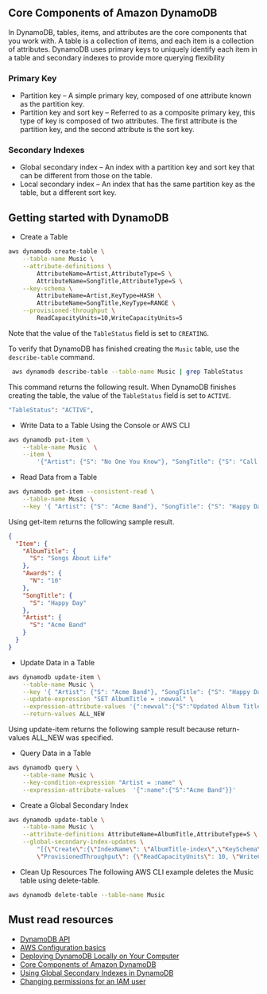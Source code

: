 ## Core Components of Amazon DynamoDB

In DynamoDB, tables, items, and attributes are the core components that you work with. A table is a collection of items, and each item is a collection of attributes.
DynamoDB uses primary keys to uniquely identify each item in a table and secondary indexes to provide more querying flexibility

### Primary Key

- Partition key – A simple primary key, composed of one attribute known as the partition key.
- Partition key and sort key – Referred to as a composite primary key, this type of key is composed of two attributes. The first attribute is the partition key, and the second attribute is the sort key.

### Secondary Indexes

- Global secondary index – An index with a partition key and sort key that can be different from those on the table.
- Local secondary index – An index that has the same partition key as the table, but a different sort key.

## Getting started with DynamoDB

- Create a Table

```sh
aws dynamodb create-table \
    --table-name Music \
    --attribute-definitions \
        AttributeName=Artist,AttributeType=S \
        AttributeName=SongTitle,AttributeType=S \
    --key-schema \
        AttributeName=Artist,KeyType=HASH \
        AttributeName=SongTitle,KeyType=RANGE \
    --provisioned-throughput \
        ReadCapacityUnits=10,WriteCapacityUnits=5
```

Note that the value of the `TableStatus` field is set to `CREATING`.

To verify that DynamoDB has finished creating the `Music` table, use the `describe-table` command.

```sh
 aws dynamodb describe-table --table-name Music | grep TableStatus
```

This command returns the following result. When DynamoDB finishes creating the table, the value of the `TableStatus` field is set to `ACTIVE`.

```sh
"TableStatus": "ACTIVE",
```

- Write Data to a Table Using the Console or AWS CLI

```sh
aws dynamodb put-item \
    --table-name Music  \
    --item \
        '{"Artist": {"S": "No One You Know"}, "SongTitle": {"S": "Call Me Today"}, "AlbumTitle": {"S": "Somewhat Famous"}, "Awards": {"N": "1"}}'
```

- Read Data from a Table

```sh
aws dynamodb get-item --consistent-read \
    --table-name Music \
    --key '{ "Artist": {"S": "Acme Band"}, "SongTitle": {"S": "Happy Day"}}'
```

Using get-item returns the following sample result.

```json
{
  "Item": {
    "AlbumTitle": {
      "S": "Songs About Life"
    },
    "Awards": {
      "N": "10"
    },
    "SongTitle": {
      "S": "Happy Day"
    },
    "Artist": {
      "S": "Acme Band"
    }
  }
}
```

- Update Data in a Table

```sh
aws dynamodb update-item \
    --table-name Music \
    --key '{ "Artist": {"S": "Acme Band"}, "SongTitle": {"S": "Happy Day"}}' \
    --update-expression "SET AlbumTitle = :newval" \
    --expression-attribute-values '{":newval":{"S":"Updated Album Title"}}' \
    --return-values ALL_NEW
```

Using update-item returns the following sample result because return-values ALL_NEW was specified.

- Query Data in a Table

```sh
aws dynamodb query \
    --table-name Music \
    --key-condition-expression "Artist = :name" \
    --expression-attribute-values  '{":name":{"S":"Acme Band"}}'
```

- Create a Global Secondary Index

```sh
aws dynamodb update-table \
    --table-name Music \
    --attribute-definitions AttributeName=AlbumTitle,AttributeType=S \
    --global-secondary-index-updates \
        "[{\"Create\":{\"IndexName\": \"AlbumTitle-index\",\"KeySchema\":[{\"AttributeName\":\"AlbumTitle\",\"KeyType\":\"HASH\"}], \
        \"ProvisionedThroughput\": {\"ReadCapacityUnits\": 10, \"WriteCapacityUnits\": 5      },\"Projection\":{\"ProjectionType\":\"ALL\"}}}]"
```

- Clean Up Resources
  The following AWS CLI example deletes the Music table using delete-table.

```sh
aws dynamodb delete-table --table-name Music
```

## Must read resources

- [DynamoDB API](https://docs.aws.amazon.com/amazondynamodb/latest/developerguide/HowItWorks.API.html)
- [AWS Configuration basics](https://docs.aws.amazon.com/cli/latest/userguide/cli-configure-quickstart.html)
- [Deploying DynamoDB Locally on Your Computer](https://docs.aws.amazon.com/amazondynamodb/latest/developerguide/DynamoDBLocal.DownloadingAndRunning.html)
- [Core Components of Amazon DynamoDB](https://docs.aws.amazon.com/amazondynamodb/latest/developerguide/HowItWorks.CoreComponents.html)
- [Using Global Secondary Indexes in DynamoDB](https://docs.aws.amazon.com/amazondynamodb/latest/developerguide/GSI.html)
- [Changing permissions for an IAM user](https://docs.aws.amazon.com/IAM/latest/UserGuide/id_users_change-permissions.html)
